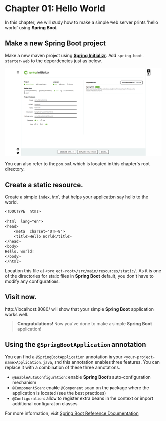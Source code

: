 # Chapter 01: Hello World

In this chapter, we will study how to make a simple web server prints 'hello world' using **Spring Boot**.

## Make a new Spring Boot project

Make a new maven project using [**Spring Initializr**](https://start.spring.io/). Add `spring-boot-starter-web` to the dependencies just as below.

![image01](./image01.png)

You can also refer to the `pom.xml` which is located in this chapter's root directory.

## Create a static resource.

Create a simple `index.html` that helps your application say hello to the world.

```
<!DOCTYPE  html>

<html  lang="en">
<head>
	<meta  charset="UTF-8">
	<title>Hello World</title>
</head>
<body>
Hello, world!
</body>
</html>
```

Location this file at `<project-root>/src/main/resources/static/`.
As it is one of the directories for static files in **Spring Boot** default, you don't have to modify any configurations.

## Visit now.

http://localhost:8080/ will show that your simple **Spring Boot** application works well.

> **Congratulations!**  Now you've done to make a simple **Spring Boot** application!

## Using the `@SpringBootApplication` annotation

You can find a `@SpringBootApplication` annotation in your `<your-project-name>Application.java`, and this annotation enables three features. You can replace it with a combination of these three annotations.
- `@EnableAutoConfiguration`: enable **Spring Boot**’s auto-configuration mechanism
- `@ComponentScan`: enable `@Component` scan on the package where the application is located (see the best practices)
- `@Configuration`: allow to register extra beans in the context or import additional configuration classes

For more information, visit [Spring Boot Reference Documentation](https://docs.spring.io/spring-boot/docs/2.4.1/reference/htmlsingle/#using-boot-using-springbootapplication-annotation)

